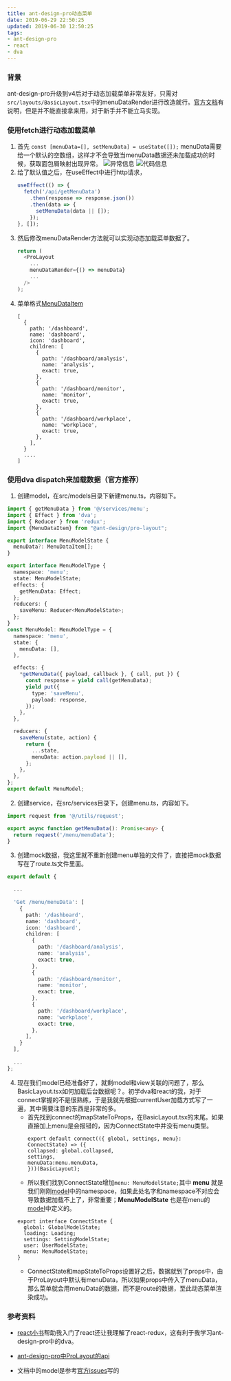 ```yaml
---
title: ant-design-pro动态菜单
date: 2019-06-29 22:50:25
updated: 2019-06-30 12:50:25
tags: 
- ant-design-pro
- react
- dva
---
```

### 背景
ant-design-pro升级到v4后对于动态加载菜单非常友好，只需对`src/layouts/BasicLayout.tsx`中的menuDataRender进行改造就行。[官方文档](https://pro.ant.design/docs/router-and-nav-cn#%E8%8F%9C%E5%8D%95)有说明，但是并不能直接拿来用，对于新手并不能立马实现。
<!--more-->
### 使用fetch进行动态加载菜单
1. 首先 `const [menuData=[], setMenuData] = useState([]);` menuData需要给一个默认的空数组，这样才不会导致当menuData数据还未加载成功的时候，获取面包屑映射出现异常。
   ![异常信息](https://raw.githubusercontent.com/lralin/TheFirst/master/markdown_img/ant-design-pro/ant-design-pro-1.png)
   ![代码信息](https://raw.githubusercontent.com/lralin/TheFirst/master/markdown_img/ant-design-pro/ant-design-pro-2.png)
2. 给了默认值之后，在useEffect中进行http请求，
   ```typescript
   useEffect(() => {
     fetch('/api/getMenuData')
       .then(response => response.json())
       .then(data => {
         setMenuData(data || []);
       });
   }, []);
   ```
3. 然后修改menuDataRender方法就可以实现动态加载菜单数据了。
   ```typescript
   return (
     <ProLayout
       ...
       menuDataRender={() => menuData}
       ...
     />
   );
   ```
4. 菜单格式[MenuDataItem](https://github.com/ant-design/ant-design-pro-layout/blob/56590a06434c3d0e77dbddcd2bc60827c9866706/src/typings.ts#L18)
   ```
   [
     {
       path: '/dashboard',
       name: 'dashboard',
       icon: 'dashboard',
       children: [
         {
           path: '/dashboard/analysis',
           name: 'analysis',
           exact: true,
         },
         {
           path: '/dashboard/monitor',
           name: 'monitor',
           exact: true,
         },
         {
           path: '/dashboard/workplace',
           name: 'workplace',
           exact: true,
         },
       ],
     }
     ....
   ]
   ```
   
### 使用dva dispatch来加载数据（官方推荐）
1. <div id="menuModel"></div>创建model，在src/models目录下新建menu.ts，内容如下。
```typescript
import { getMenuData } from '@/services/menu';
import { Effect } from 'dva';
import { Reducer } from 'redux';
import {MenuDataItem} from "@ant-design/pro-layout";

export interface MenuModelState {
  menuData?: MenuDataItem[];
}

export interface MenuModelType {
  namespace: 'menu';
  state: MenuModelState;
  effects: {
    getMenuData: Effect;
  };
  reducers: {
    saveMenu: Reducer<MenuModelState>;
  };
}
const MenuModel: MenuModelType = {
  namespace: 'menu',
  state: {
    menuData: [],
  },

  effects: {
    *getMenuData({ payload, callback }, { call, put }) {
      const response = yield call(getMenuData);
      yield put({
        type: 'saveMenu',
        payload: response,
      });
    },
  },

  reducers: {
    saveMenu(state, action) {
      return {
        ...state,
        menuData: action.payload || [],
      };
    },
  },
};
export default MenuModel;
```
2. 创建service，在src/services目录下，创建menu.ts，内容如下。
```typescript
import request from '@/utils/request';

export async function getMenuData(): Promise<any> {
  return request('/menu/menuData');
}
```
3. 创建mock数据，我这里就不重新创建menu单独的文件了，直接把mock数据写在了route.ts文件里面。
```typescript
export default {

  ...
  
  'Get /menu/menuData': [
    {
      path: '/dashboard',
      name: 'dashboard',
      icon: 'dashboard',
      children: [
        {
          path: '/dashboard/analysis',
          name: 'analysis',
          exact: true,
        },
        {
          path: '/dashboard/monitor',
          name: 'monitor',
          exact: true,
        },
        {
          path: '/dashboard/workplace',
          name: 'workplace',
          exact: true,
        },
      ],
    }
  ],
  
  ...
};

```

4. 现在我们model已经准备好了，就剩model和view关联的问题了，那么BasicLayout.tsx如何加载后台数据呢？。初学dva和react的我，对于connect掌握的不是很熟练，于是我就先根据currentUser加载方式写了一遍，其中需要注意的东西是非常的多。
    - 首先找到connect的mapStateToProps，在BasicLayout.tsx的末尾。如果直接加上menu是会报错的，因为ConnectState中并没有menu类型。
      ```
      export default connect(({ global, settings, menu}: ConnectState) => ({
      collapsed: global.collapsed,
      settings,
      menuData:menu.menuData,
      }))(BasicLayout);
      ```
    - 所以我们找到ConnectState增加`menu: MenuModelState;`其中 **menu** 就是我们刚刚[model](#menuModel)中的namespace，如果此处名字和namespace不对应会导致数据加载不上了，非常重要；**MenuModelState** 也是在menu的[model](#menuModel)中定义的。
    ```
    export interface ConnectState {
      global: GlobalModelState;
      loading: Loading;
      settings: SettingModelState;
      user: UserModelState;
      menu: MenuModelState;
    }
    ```
    - ConnectState和mapStateToProps设置好之后，数据就到了props中，由于ProLayout中默认有menuData，所以如果props中传入了menuData，那么菜单就会用menuData的数据，而不是route的数据，至此动态菜单渲染成功。

### 参考资料
- [react小书](http://huziketang.mangojuice.top/books/react/lesson36)帮助我入门了react还让我理解了react-redux，这有利于我学习ant-design-pro中的dva。

- [ant-design-pro中ProLayout的api](https://github.com/ant-design/ant-design-pro-layout#prolayout)

- 文档中的model是参考[官方issues](https://github.com/ant-design/ant-design-pro/issues/4358)写的
